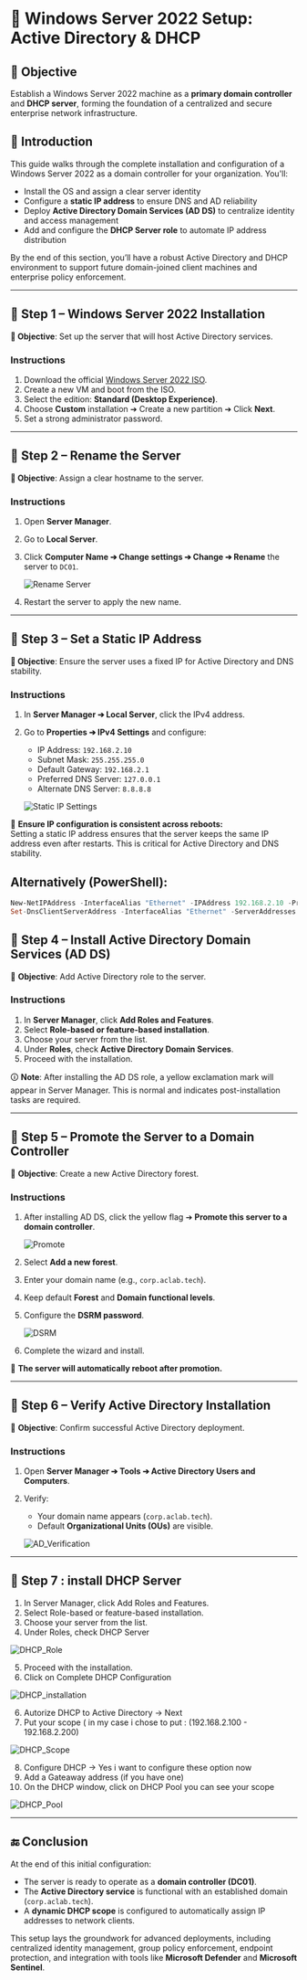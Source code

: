 # 🔴 Windows Server 2022 Setup: Active Directory & DHCP

## 🎯 Objective

Establish a Windows Server 2022 machine as a **primary domain controller** and **DHCP server**, forming the foundation of a centralized and secure enterprise network infrastructure.

## 📝 Introduction

This guide walks through the complete installation and configuration of a Windows Server 2022 as a domain controller for your organization. You'll:

- Install the OS and assign a clear server identity
- Configure a **static IP address** to ensure DNS and AD reliability
- Deploy **Active Directory Domain Services (AD DS)** to centralize identity and access management
- Add and configure the **DHCP Server role** to automate IP address distribution

By the end of this section, you’ll have a robust Active Directory and DHCP environment to support future domain-joined client machines and enterprise policy enforcement.

---

## 🚀 Step 1 – Windows Server 2022 Installation

**🎯 Objective**: Set up the server that will host Active Directory services.

### Instructions

1. Download the official [Windows Server 2022 ISO](https://www.microsoft.com/en-us/evalcenter/download-windows-server-2022).
2. Create a new VM and boot from the ISO.
3. Select the edition: **Standard (Desktop Experience)**.
4. Choose **Custom** installation ➔ Create a new partition ➔ Click **Next**.
5. Set a strong administrator password.

---

## 🚀 Step 2 – Rename the Server

**🎯 Objective**: Assign a clear hostname to the server.

### Instructions

1. Open **Server Manager**.
2. Go to **Local Server**.
3. Click **Computer Name ➔ Change settings ➔ Change ➔ Rename** the server to `DC01`.

   ![Rename Server](https://github.com/AliChoukatli/CyberShield-Enterprise/blob/main/Screenshots/Day1_Installation_AD/Rename_Server.png)

4. Restart the server to apply the new name.

---

## 🚀 Step 3 – Set a Static IP Address

**🎯 Objective**: Ensure the server uses a fixed IP for Active Directory and DNS stability.

### Instructions

1. In **Server Manager ➔ Local Server**, click the IPv4 address.
2. Go to **Properties ➔ IPv4 Settings** and configure:
   - IP Address: `192.168.2.10`
   - Subnet Mask: `255.255.255.0`
   - Default Gateway: `192.168.2.1`
   - Preferred DNS Server: `127.0.0.1`
   - Alternate DNS Server: `8.8.8.8`

   ![Static IP Settings](https://github.com/AliChoukatli/CyberShield-Enterprise/blob/main/Screenshots/Day1_Installation_AD/Static_IP.png)

📌 **Ensure IP configuration is consistent across reboots:**  
Setting a static IP address ensures that the server keeps the same IP address even after restarts. This is critical for Active Directory and DNS stability.

## Alternatively (PowerShell):

```powershell
New-NetIPAddress -InterfaceAlias "Ethernet" -IPAddress 192.168.2.10 -PrefixLength 24 -DefaultGateway 192.168.2.1
Set-DnsClientServerAddress -InterfaceAlias "Ethernet" -ServerAddresses ("127.0.0.1", "8.8.8.8")
```

## 🔴 Step 4 – Install Active Directory Domain Services (AD DS)

🎯 **Objective**: Add Active Directory role to the server.

### Instructions
1. In **Server Manager**, click **Add Roles and Features**.
2. Select **Role-based or feature-based installation**.
3. Choose your server from the list.
4. Under **Roles**, check **Active Directory Domain Services**.
5. Proceed with the installation.

🛈 **Note**: After installing the AD DS role, a yellow exclamation mark will appear in Server Manager. This is normal and indicates post-installation tasks are required.

---

## 🚀 Step 5 – Promote the Server to a Domain Controller

🎯 **Objective**: Create a new Active Directory forest.

### Instructions
1. After installing AD DS, click the yellow flag ➔ **Promote this server to a domain controller**.
   
   ![Promote](https://github.com/AliChoukatli/CyberShield-Enterprise/blob/main/Screenshots/Day1_Installation_AD/Promote_server.png)
   
3. Select **Add a new forest**.
4. Enter your domain name (e.g., `corp.aclab.tech`).
5. Keep default **Forest** and **Domain functional levels**.
6. Configure the **DSRM password**.

   ![DSRM](https://github.com/AliChoukatli/CyberShield-Enterprise/blob/main/Screenshots/Day1_Installation_AD/DSRM_password.png)
   
8. Complete the wizard and install.

🔁 **The server will automatically reboot after promotion.**

---

## 🔴 Step 6 – Verify Active Directory Installation
🎯 **Objective**: Confirm successful Active Directory deployment.

### Instructions
1. Open **Server Manager ➔ Tools ➔ Active Directory Users and Computers**.
2. Verify:
   - Your domain name appears (`corp.aclab.tech`).
   - Default **Organizational Units (OUs)** are visible.
  
   ![AD_Verification](https://github.com/AliChoukatli/CyberShield-Enterprise/blob/main/Screenshots/Day1_Installation_AD/AD_verification.png)

---

## 🚀 Step 7 : install DHCP Server 

1. In Server Manager, click Add Roles and Features.
2. Select Role-based or feature-based installation.
3. Choose your server from the list.
4. Under Roles, check DHCP Server
   
![DHCP_Role](https://github.com/AliChoukatli/CyberShield-Enterprise/blob/main/Screenshots/Day1_Installation_AD/dhcp_server.png)

5. Proceed with the installation.
6. Click on Complete DHCP Configuration
   
![DHCP_installation](https://github.com/AliChoukatli/CyberShield-Enterprise/blob/main/Screenshots/Day1_Installation_AD/dhcp_complete.png)

6. Autorize DHCP to Active Directory -> Next
7. Put your scope ( in my case i chose to put : (192.168.2.100 - 192.168.2.200)
   
![DHCP_Scope](https://github.com/AliChoukatli/CyberShield-Enterprise/blob/main/Screenshots/Day1_Installation_AD/DHCP_Scope.png)

8. Configure DHCP -> Yes i want to configure these option now
9. Add a Gateaway address (if you have one)
10. On the DHCP window, click on DHCP Pool you can see your scope
    
![DHCP_Pool](https://github.com/AliChoukatli/CyberShield-Enterprise/blob/main/Screenshots/Day1_Installation_AD/dhcp_pool.png)

---

## 🔚 Conclusion

At the end of this initial configuration:

- The server is ready to operate as a **domain controller (DC01)**.
- The **Active Directory service** is functional with an established domain (`corp.aclab.tech`).
- A **dynamic DHCP scope** is configured to automatically assign IP addresses to network clients.

This setup lays the groundwork for advanced deployments, including centralized identity management, group policy enforcement, endpoint protection, and integration with tools like **Microsoft Defender** and **Microsoft Sentinel**.
